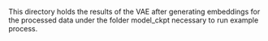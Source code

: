 This directory holds the results of the VAE after generating embeddings for the processed data under the folder model_ckpt necessary to run example process.
